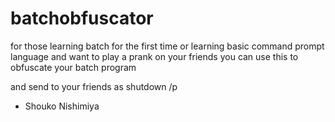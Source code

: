 # batchobfuscator

for those learning batch for the first time or learning basic command prompt language and want to play a prank on your friends you can use this to obfuscate your batch program

and send to your friends as shutdown /p

- Shouko Nishimiya
